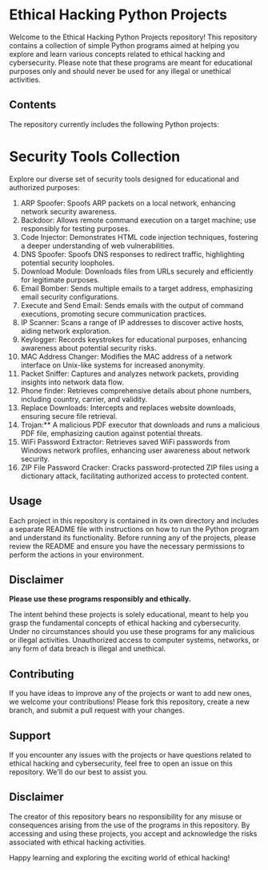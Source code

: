 # Ethical Hacking Python Projects

Welcome to the Ethical Hacking Python Projects repository! This repository contains a collection of simple Python programs aimed at helping you explore and learn various concepts related to ethical hacking and cybersecurity. Please note that these programs are meant for educational purposes only and should never be used for any illegal or unethical activities.

## Contents

The repository currently includes the following Python projects:

# Security Tools Collection

Explore our diverse set of security tools designed for educational and authorized purposes:

1. ARP Spoofer: Spoofs ARP packets on a local network, enhancing network security awareness.
2. Backdoor: Allows remote command execution on a target machine; use responsibly for testing purposes.
3. Code Injector: Demonstrates HTML code injection techniques, fostering a deeper understanding of web vulnerabilities.
4. DNS Spoofer: Spoofs DNS responses to redirect traffic, highlighting potential security loopholes.
5. Download Module: Downloads files from URLs securely and efficiently for legitimate purposes.
6. Email Bomber: Sends multiple emails to a target address, emphasizing email security configurations.
7. Execute and Send Email: Sends emails with the output of command executions, promoting secure communication practices.
8. IP Scanner: Scans a range of IP addresses to discover active hosts, aiding network exploration.
9. Keylogger: Records keystrokes for educational purposes, enhancing awareness about potential security risks.
10. MAC Address Changer: Modifies the MAC address of a network interface on Unix-like systems for increased anonymity.
11. Packet Sniffer: Captures and analyzes network packets, providing insights into network data flow.
12. Phone finder: Retrieves comprehensive details about phone numbers, including country, carrier, and validity.
13. Replace Downloads: Intercepts and replaces website downloads, ensuring secure file retrieval.
14. Trojan:** A malicious PDF executor that downloads and runs a malicious PDF file, emphasizing caution against potential threats.
15. WiFi Password Extractor: Retrieves saved WiFi passwords from Windows network profiles, enhancing user awareness about network security.
16. ZIP File Password Cracker: Cracks password-protected ZIP files using a dictionary attack, facilitating authorized access to protected content.

## Usage

Each project in this repository is contained in its own directory and includes a separate README file with instructions on how to run the Python program and understand its functionality. Before running any of the projects, please review the README and ensure you have the necessary permissions to perform the actions in your environment.

## Disclaimer

**Please use these programs responsibly and ethically.**

The intent behind these projects is solely educational, meant to help you grasp the fundamental concepts of ethical hacking and cybersecurity. Under no circumstances should you use these programs for any malicious or illegal activities. Unauthorized access to computer systems, networks, or any form of data breach is illegal and unethical.

## Contributing

If you have ideas to improve any of the projects or want to add new ones, we welcome your contributions! Please fork this repository, create a new branch, and submit a pull request with your changes.

## Support

If you encounter any issues with the projects or have questions related to ethical hacking and cybersecurity, feel free to open an issue on this repository. We'll do our best to assist you.

## Disclaimer

The creator of this repository bears no responsibility for any misuse or consequences arising from the use of the programs in this repository. By accessing and using these projects, you accept and acknowledge the risks associated with ethical hacking activities.

Happy learning and exploring the exciting world of ethical hacking!

